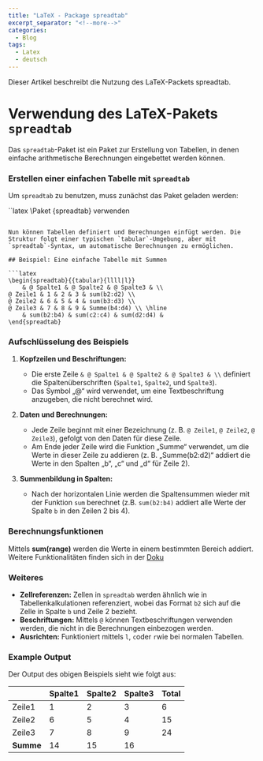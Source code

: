 ```yaml
---
title: "LaTeX - Package spreadtab"
excerpt_separator: "<!--more-->"
categories:
  - Blog
tags:
  - Latex
  - deutsch
---
```


Dieser Artikel beschreibt die Nutzung des LaTeX-Packets spreadtab. <!--more-->

# Verwendung des LaTeX-Pakets `spreadtab`

Das `spreadtab`-Paket ist ein Paket zur Erstellung von Tabellen, in denen einfache arithmetische Berechnungen eingebettet werden können. 

### Erstellen einer einfachen Tabelle mit `spreadtab`

Um `spreadtab` zu benutzen, muss zunächst das Paket geladen werden:

``latex
\Paket {spreadtab} verwenden
```

Nun können Tabellen definiert und Berechnungen einfügt werden. Die Struktur folgt einer typischen `tabular`-Umgebung, aber mit `spreadtab`-Syntax, um automatische Berechnungen zu ermöglichen.

## Beispiel: Eine einfache Tabelle mit Summen

```latex
\begin{spreadtab}{{tabular}{llll|l}}
    & @ Spalte1 & @ Spalte2 & @ Spalte3 & \\
@ Zeile1 & 1 & 2 & 3 & sum(b2:d2) \\
@ Zeile2 & 6 & 5 & 4 & sum(b3:d3) \\
@ Zeile3 & 7 & 8 & 9 & Summe(b4:d4) \\ \hline
    & sum(b2:b4) & sum(c2:c4) & sum(d2:d4) &
\end{spreadtab}
```

### Aufschlüsselung des Beispiels

1. **Kopfzeilen und Beschriftungen:**
    - Die erste Zeile `& @ Spalte1 & @ Spalte2 & @ Spalte3 & \\` definiert die Spaltenüberschriften (`Spalte1`, `Spalte2`, und `Spalte3`).
    - Das Symbol „@“ wird verwendet, um eine Textbeschriftung anzugeben, die nicht berechnet wird.

2. **Daten und Berechnungen:**
    - Jede Zeile beginnt mit einer Bezeichnung (z. B. `@ Zeile1`, `@ Zeile2`, `@ Zeile3`), gefolgt von den Daten für diese Zeile.
    - Am Ende jeder Zeile wird die Funktion „Summe“ verwendet, um die Werte in dieser Zeile zu addieren (z. B. „Summe(b2:d2)“ addiert die Werte in den Spalten „b“, „c“ und „d“ für Zeile 2).

3. **Summenbildung in Spalten:**
    - Nach der horizontalen Linie werden die Spaltensummen wieder mit der Funktion `sum` berechnet (z.B. `sum(b2:b4)` addiert alle Werte der Spalte `b` in den Zeilen 2 bis 4).

### Berechnungsfunktionen

Mittels **sum(range)** werden die Werte in einem bestimmten Bereich addiert. Weitere Funktionalitäten finden sich in der [Doku](https://ftp.rrzn.uni-hannover.de/pub/mirror/tex-archive/macros/latex/contrib/spreadtab/spreadtab-en.pdf)

### Weiteres

- **Zellreferenzen:** Zellen in `spreadtab` werden ähnlich wie in Tabellenkalkulationen referenziert, wobei das Format `b2` sich auf die Zelle in Spalte `b` und Zeile 2 bezieht.
- **Beschriftungen:** Mittels `@` können Textbeschriftungen verwenden werden, die nicht in die Berechnungen einbezogen werden.
- **Ausrichten:** Funktioniert mittels `l`, `c`oder `r`wie bei normalen Tabellen.

### Example Output

Der Output des obigen Beispiels sieht wie folgt aus:

|        | Spalte1 | Spalte2 | Spalte3 | Total |
|--------|-----|-----|-----|-------|
| Zeile1  |  1  |  2  | 3  | 6    |
| Zeile2 |  6 |  5  | 4 | 15    |
| Zeile3  | 7  | 8  | 9  | 24    |
| **Summe**| 14  | 15  | 16  |       |
